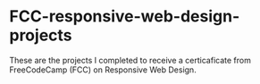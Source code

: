 # FCC-responsive-web-design-projects

These are the projects I completed to receive a certicaficate from FreeCodeCamp (FCC) on Responsive Web Design.
